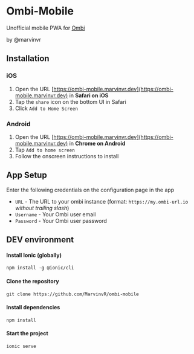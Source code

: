 # Ombi-Mobile
Unofficial mobile PWA for [Ombi](https://github.com/tidusjar/Ombi)

by @marvinvr

## Installation

### iOS
1. Open the URL [https://ombi-mobile.marvinvr.dev](https://ombi-mobile.marvinvr.dev) in **Safari on iOS**
2. Tap the `share` icon on the bottom UI in Safari
3. Click `Add to Home Screen`

### Android
1. Open the URL [https://ombi-mobile.marvinvr.dev](https://ombi-mobile.marvinvr.dev) in **Chrome on Android**
2. Tap `Add to home screen`
3. Follow the onscreen instructions to install


## App Setup
Enter the following credentials on the configuration page in the app
- `URL` - The URL to your ombi instance (format: `https://my.ombi-url.io` *without trailing slash*)
- `Username` - Your Ombi user email
- `Password` - Your Ombi user password

## DEV environment

#### Install Ionic (globally)
`npm install -g @ionic/cli`

#### Clone the repository
`git clone https://github.com/MarvinvR/ombi-mobile`

#### Install dependencies
`npm install`

#### Start the project
`ionic serve`
